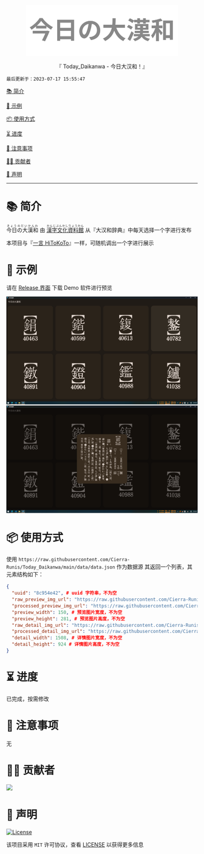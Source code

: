 <div align="center">
  <img id="Today_Daikanwa" width="400" alt="Today_Daikanwa" src="https://raw.githubusercontent.com/Cierra-Runis/Today_Daikanwa/master/.github/icon.svg">
  <p>『 Today_Daikanwa - 今日大汉和！』</p>
</div>

`最后更新于：2023-07-17 15:55:47`

[📚 简介](#-简介)

[📸 示例](#-示例)

[📦 使用方式](#-使用方式)

[⏳ 进度](#-进度)

[📌 注意事项](#-注意事项)

[🧑‍💻 贡献者](#-贡献者)

[🔦 声明](#-声明)

---

# 📚 简介

<ruby>今日の大漢和<rt>きょうのだいかんわ</rt></ruby> 由 [<ruby>漢字文化資料館<rt>かんじぶんかしりょうかん</rt></ruby>](https://kanjibunka.com/) 从『大汉和辞典』中每天选择一个字进行发布

本项目与『[一言 HiToKoTo](https://hitokoto.cn/)』一样，可随机调出一个字进行展示

# 📸 示例

请在 [Release 界面](https://github.com/Cierra-Runis/Today_Daikanwa/releases) 下载 Demo 软件进行预览

![screenshot_1](https://raw.githubusercontent.com/Cierra-Runis/Today_Daikanwa/master/.github/screenshot_1.png)
![screenshot_2](https://raw.githubusercontent.com/Cierra-Runis/Today_Daikanwa/master/.github/screenshot_2.png)

# 📦 使用方式

使用 `https://raw.githubusercontent.com/Cierra-Runis/Today_Daikanwa/main/data/data.json` 作为数据源
其返回一个列表，其元素结构如下：

```json
{
  "uuid": "8c954e42", # uuid 字符串，不为空
  "raw_preview_img_url": "https://raw.githubusercontent.com/Cierra-Runis/Today_Daikanwa/main/data/raw/8c954e42_preview.jpg", # 未经处理的预览图片链接字符串，不为空，格式为 jpg
  "processed_preview_img_url": "https://raw.githubusercontent.com/Cierra-Runis/Today_Daikanwa/main/data/processed/8c954e42_preview.png", # 经过处理的预览图片链接字符串，不为空，格式为 png
  "preview_width": 150, # 预览图片宽度，不为空
  "preview_height": 281, # 预览图片高度，不为空
  "raw_detail_img_url": "https://raw.githubusercontent.com/Cierra-Runis/Today_Daikanwa/main/data/raw/8c954e42_detail.jpg", # 未经处理的详情图片链接字符串，不为空，格式为 jpg
  "processed_detail_img_url": "https://raw.githubusercontent.com/Cierra-Runis/Today_Daikanwa/main/data/processed/8c954e42_detail.png", # 经过处理的详情图片链接字符串，不为空，格式为 png
  "detail_width": 1508, # 详情图片宽度，不为空
  "detail_height": 924 # 详情图片高度，不为空
}
```

# ⏳ 进度

已完成，按需修改

# 📌 注意事项

无

# 🧑‍💻 贡献者

<a href="https://github.com/Cierra-Runis/Today_Daikanwa/graphs/contributors">
  <img src="https://contrib.rocks/image?repo=Cierra-Runis/Today_Daikanwa" />
</a>

# 🔦 声明

[![License](https://img.shields.io/github/license/Cierra-Runis/Today_Daikanwa)](https://github.com/Cierra-Runis/Today_Daikanwa/blob/master/LICENSE)

该项目采用 `MIT` 许可协议，查看 [LICENSE](https://github.com/Cierra-Runis/Today_Daikanwa/blob/master/LICENSE) 以获得更多信息
